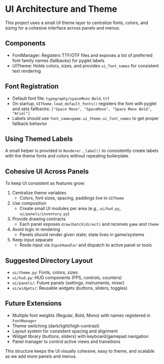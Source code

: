 # UI Architecture and Theme

This project uses a small UI theme layer to centralize fonts, colors, and sizing for a cohesive interface across panels and menus.

## Components

- FontManager: Registers TTF/OTF files and exposes a list of preferred font family names (fallbacks) for pyglet labels
- UITheme: Holds colors, sizes, and provides `ui_font_names` for consistent text rendering

## Font Registration

- Default font file: `typography/spaceMono-Bold.ttf`
- On startup, `UITheme.load_default_fonts()` registers the font with pyglet and sets fallbacks: `["Space Mono", "SpaceMono", "Space Mono Bold", "Arial"]`
- Labels should use `font_name=game.ui_theme.ui_font_names` to get proper fallback behavior

## Using Themed Labels

A small helper is provided in `Renderer._label()` to consistently create labels with the theme fonts and colors without repeating boilerplate.

## Cohesive UI Across Panels

To keep UI consistent as features grow:

1. Centralize theme variables
   - Colors, font sizes, spacing, paddings live in `UITheme`
2. Use composition
   - Create small UI modules per area (e.g., `ui/hud.py`, `ui/panels/inventory.py`)
3. Provide drawing contracts
   - Each panel exposes `draw(batch|direct)` and receives `game` and `theme`
4. Avoid logic in rendering
   - Panels should render given state; state lives in game/systems
5. Keep input separate
   - Route input via `InputHandler` and dispatch to active panel or tools

## Suggested Directory Layout

- `ui/theme.py`: Fonts, colors, sizes
- `ui/hud.py`: HUD components (FPS, controls, counters)
- `ui/panels/`: Future panels (settings, instruments, mixer)
- `ui/widgets/`: Reusable widgets (buttons, sliders, toggles)

## Future Extensions

- Multiple font weights (Regular, Bold, Mono) with names registered in `FontManager`
- Theme switching (dark/light/high-contrast)
- Layout system for consistent spacing and alignment
- Widget library (buttons, sliders) with keyboard/gamepad navigation
- Panel manager to control active views and transitions

This structure keeps the UI visually cohesive, easy to theme, and scalable as we add more panels and menus.
